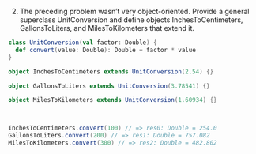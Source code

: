 2. The preceding problem wasn’t very object-oriented. Provide a general superclass UnitConversion and define objects InchesToCentimeters, GallonsToLiters, and MilesToKilometers that extend it.

```scala
class UnitConversion(val factor: Double) {
  def convert(value: Double): Double = factor * value
}

object InchesToCentimeters extends UnitConversion(2.54) {}

object GallonsToLiters extends UnitConversion(3.78541) {}

object MilesToKilometers extends UnitConversion(1.60934) {}



InchesToCentimeters.convert(100) // => res0: Double = 254.0
GallonsToLiters.convert(200) // => res1: Double = 757.082
MilesToKilometers.convert(300) // => res2: Double = 482.802
```
